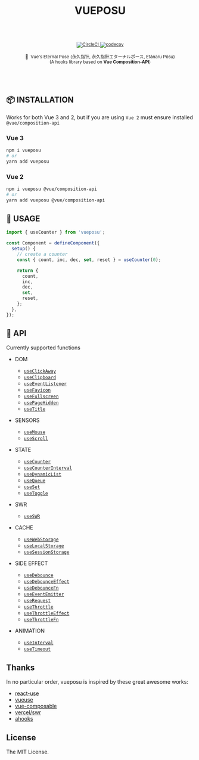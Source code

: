 <div align="center">
  <h1>
    <br />
    <br />
    VUEPOSU
    <br />
    <br />
  </h1>
  <sup>
    <br />
    <a href="https://app.circleci.com/pipelines/github/Awesome-Creators/vueposu?branch=develop">
      <img src="https://circleci.com/gh/Awesome-Creators/vueposu/tree/develop.svg?style=svg&circle-token=74859479154a741060b1bd036508b21782ae7424" alt="CircleCI" />
    </a>
    <a href="https://codecov.io/gh/Awesome-Creators/vueposu">
      <img src="https://codecov.io/gh/Awesome-Creators/vueposu/branch/develop/graph/badge.svg?token=FA4WQGNR20" alt="codecov" />
    </a>
    <br />
    <br />
    🧭&nbsp;&nbsp;Vue's Eternal Pose (永久指针, 永久指針エターナルポース, Etānaru Pōsu)
    <br />
    (A hooks library based on <b>Vue Composition-API</b>)
  </sup>
  <br />
  <br />
  <br />
  <br />
</div>


## 📦 INSTALLATION

Works for both Vue 3 and 2, but if you are using `Vue 2` must ensure installed `@vue/composition-api`

### Vue 3

```bash
npm i vueposu
# or
yarn add vueposu
```

### Vue 2

```bash
npm i vueposu @vue/composition-api
# or
yarn add vueposu @vue/composition-api
```


## 🍳 USAGE

```ts
import { useCounter } from 'vueposu';

const Component = defineComponent({
  setup() {
    // create a counter
    const { count, inc, dec, set, reset } = useCounter(0);

    return {
      count,
      inc,
      dec,
      set,
      reset,
    };
  },
});
```


## 🚀 API

Currently supported functions

- DOM

  <!-- - [`useAudio`](https://vueposu.now.sh/dom/useAudio.html) -->

  - [`useClickAway`](https://vueposu.now.sh/dom/useClickAway.html)
  - [`useClipboard`](https://vueposu.now.sh/dom/useClipboard.html)
  - [`useEventListener`](https://vueposu.now.sh/dom/useEventListener.html)
  - [`useFavicon`](https://vueposu.now.sh/dom/useFavicon.html)
  - [`useFullscreen`](https://vueposu.now.sh/dom/useFullscreen.html)
  - [`usePageHidden`](https://vueposu.now.sh/dom/usePageHidden.html)
  - [`useTitle`](https://vueposu.now.sh/dom/useTitle.html)

- SENSORS

  - [`useMouse`](https://vueposu.now.sh/sensors/useMouse.html)
  - [`useScroll`](https://vueposu.now.sh/sensors/useScroll.html)
  <!-- - [`useScrollTo`](https://vueposu.now.sh/sensors/useScrollTo.html) -->

- STATE

  <!-- - [`useCalculator`](https://vueposu.now.sh/state/useCalculator.html) -->

  - [`useCounter`](https://vueposu.now.sh/state/useCounter.html)
  - [`useCounterInterval`](https://vueposu.now.sh/state/useCounterInterval.html)
  - [`useDynamicList`](https://vueposu.now.sh/state/useDynamicList.html)
  - [`useQueue`](https://vueposu.now.sh/state/useQueue.html)
  - [`useSet`](https://vueposu.now.sh/state/useSet.html)
  - [`useToggle`](https://vueposu.now.sh/state/useToggle.html)

- SWR

  - [`useSWR`](https://vueposu.now.sh/useSWR.html)

- CACHE

  <!-- - [`useCookie`](https://vueposu.now.sh/cache/useCookie.html) -->

  - [`useWebStorage`](https://vueposu.now.sh/cache/useWebStorage.html)
  - [`useLocalStorage`](https://vueposu.now.sh/cache/useLocalStorage.html)
  - [`useSessionStorage`](https://vueposu.now.sh/cache/useSessionStorage.html)

- SIDE EFFECT

  - [`useDebounce`](https://vueposu.now.sh/side-effect/useDebounce.html)
  - [`useDebounceEffect`](https://vueposu.now.sh/side-effect/useDebounceEffect.html)
  - [`useDebounceFn`](https://vueposu.now.sh/side-effect/useDebounceFn.html)
  - [`useEventEmitter`](https://vueposu.now.sh/side-effect/useEventEmitter.html)
  - [`useRequest`](https://vueposu.now.sh/side-effect/useRequest.html)
  - [`useThrottle`](https://vueposu.now.sh/side-effect/useThrottle.html)
  - [`useThrottleEffect`](https://vueposu.now.sh/side-effect/useThrottleEffect.html)
  - [`useThrottleFn`](https://vueposu.now.sh/side-effect/useThrottleFn.html)
  <!-- - [`useTrace`](https://vueposu.now.sh/side-effect/useTrace.html) -->

- ANIMATION

  - [`useInterval`](https://vueposu.now.sh/animation/useInterval.html)
  <!-- - [`useRaf`](https://vueposu.now.sh/animation/useRaf.html) -->
  - [`useTimeout`](https://vueposu.now.sh/animation/useTimeout.html)


## Thanks

In no particular order, vueposu is inspired by these great awesome works:

- [react-use](https://github.com/streamich/react-use)
- [vueuse](https://github.com/antfu/vueuse)
- [vue-composable](https://github.com/pikax/vue-composable)
- [vercel/swr](https://github.com/vercel/swr)
- [ahooks](https://github.com/alibaba/hooks)


## License

The MIT License.